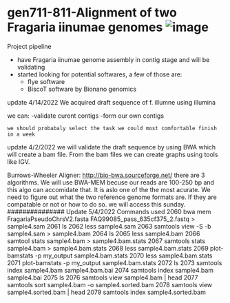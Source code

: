 # gen711-811-Alignment of two Fragaria iinumae genomes ![image](https://user-images.githubusercontent.com/81456513/167889313-6b605d48-8464-4109-b4ae-d4744584d952.png)

Project pipeline
- have Fragaria iinumae genome assembly in contig stage and will be validating
- started looking for potential softwares, a few of those are: 
    - flye software 
    - BiscoT software by Bionano genomics

update
4/14/2022
We acquired draft sequence of f. illumne using illumina

we can:
    -validate curent contigs
    -form our own contigs
    
    we should probabaly select the task we could most comfortable finish in a week 
    

update
4/2/2022 
we will validate the draft sequence by using BWA which will create a bam file. From the bam files we can create graphs using tools like IGV.

Burrows-Wheeler Aligner: http://bio-bwa.sourceforge.net/
there are 3 algorithms. We will use BWA-MEM becuse our reads are 100-250 bp and this algo can accomidate that. It is aslo one of the the most acurate.
We need to figure out what the two reference genome formats are. If they are compatable or not or how to do so. we will access this sunday.
###############
Update 5/4/2022
Commands used 
 2060  bwa mem FragariaPseudoChrsV2.fasta FAQ99085_pass_635cf375_2.fastq > sample4.sam
 2061  ls
 2062  less sample4.sam 
 2063  samtools view -S -b sample4.sam > sample4.bam
 2064  ls
 2065  less sample4.bam 
 2066  samtool stats sample4.bam > sample4.bam.stats
 2067  samtools stats sample4.bam > sample4.bam.stats
 2068  less sample4.bam.stats 
 2069  plot-bamstats -p my_output sample4.bam.stats 
 2070  less sample4.bam.stats 
 2071  plot-bamstats -p my_output sample4.bam.stats 
 2072  ls
 2073  samtools index sample4.bam sample4.bam.bai
 2074  samtools index sample4.bam sample4.bai
 2075  ls
 2076  samtools view sample4.bam | head
 2077  samtools sort sample4.bam -o sample4.sorted.bam
 2078  samtools view sample4.sorted.bam | head
 2079  samtools index sample4.sorted.bam

